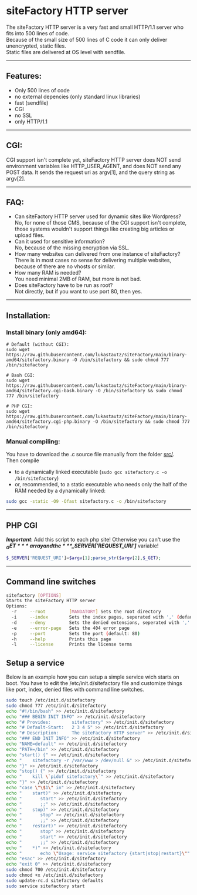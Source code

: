 # siteFactory HTTP server
The siteFactory HTTP server is a very fast and small HTTP/1.1 server who fits into 500 lines of code.<br>
Because of the small size of 500 lines of C code it can only deliver unencrypted, static files.<br>
Static files are delivered at OS level with sendfile.<hr>
## Features:
- Only 500 lines of code
- no external depencies (only standard linux libraries)
- fast (sendfile)
- CGI
- no SSL
- only HTTP/1.1
<hr>

## CGI:
CGI support isn't complete yet, siteFactory HTTP server does NOT send environment variables like HTTP_USER_AGENT, and does NOT send any POST data. It sends the request uri as argv[1], and the query string as argv[2].
<hr>

## FAQ:
- Can siteFactory HTTP server used for dynamic sites like Wordpress?<br>No, for none of those CMS, because of the CGI support isn't complete, those systems wouldn't support things like creating big articles or upload files.
- Can it used for sensitive information?<br>No, because of the missing encryption via SSL.
- How many websites can delivered from one instance of siteFactory?<br>There is in most cases no sense for delivering multiple websites, because of there are no vhosts or similar.
- How many RAM is needed?<br>You need minimal 2MB of RAM, but more is not bad.
- Does siteFactory have to be run as root?<br>Not directly, but if you want to use port 80, then yes.
<hr>

## Installation:
### Install binary (only amd64):
```bash#
# Default (without CGI):
sudo wget https://raw.githubusercontent.com/lukastautz/siteFactory/main/binary-amd64/sitefactory.binary -O /bin/sitefactory && sudo chmod 777 /bin/sitefactory

# Bash CGI:
sudo wget https://raw.githubusercontent.com/lukastautz/siteFactory/main/binary-amd64/sitefactory.cgi-bash.binary -O /bin/sitefactory && sudo chmod 777 /bin/sitefactory

# PHP CGI:
sudo wget https://raw.githubusercontent.com/lukastautz/siteFactory/main/binary-amd64/sitefactory.cgi-php.binary -O /bin/sitefactory && sudo chmod 777 /bin/sitefactory
```
### Manual compiling:
You have to download the .c source file manually from the folder <a href="https://github.com/lukastautz/siteFactory/tree/main/src">src/</a>.<br>Then compile
- to a dynamically linked executable (``sudo gcc sitefactory.c -o /bin/sitefactory``)
- or, recommended, to a static executable who needs only the half of the RAM needed by a dynamically linked:
```bash
sudo gcc -static -O9 -Ofast sitefactory.c -o /bin/sitefactory
```
<hr>

## PHP CGI
***Important***: Add this script to each php site! Otherwise you can't use the ***$_GET*** array and the ***$_SERVER['REQUEST_URI']*** variable!
```php
$_SERVER['REQUEST_URI']=$argv[1];parse_str($argv[2],$_GET);
```
<hr>

## Command line switches
```bash
sitefactory [OPTIONS]
Starts the siteFactory HTTP server
Options:
  -r     --root         [MANDATORY] Sets the root directory
  -i     --index        Sets the index pages, seperated with ',' (default: index.html)
  -d     --deny         Sets the denied extensions, seperated with ',' (for example 'txt,html')
  -e     --error-page   Sets the 404 error page
  -p     --port         Sets the port (default: 80)
  -h     --help         Prints this page
  -l     --license      Prints the license terms
```
## Setup a service
Below is an example how you can setup a simple service wich starts on boot. You have to edit the /etc/init.d/sitefactory file and customize things like port, index, denied files with command line switches.
```bash
sudo touch /etc/init.d/sitefactory
sudo chmod 777 /etc/init.d/sitefactory
echo "#!/bin/bash" >> /etc/init.d/sitefactory
echo "### BEGIN INIT INFO" >> /etc/init.d/sitefactory
echo "# Provides:        sitefactory" >> /etc/init.d/sitefactory
echo "# Default-Start:   2 3 4 5" >> /etc/init.d/sitefactory
echo "# Description:     The siteFactory HTTP server" >> /etc/init.d/sitefactory
echo "### END INIT INFO" >> /etc/init.d/sitefactory
echo "NAME=default" >> /etc/init.d/sitefactory
echo "PATH=/bin" >> /etc/init.d/sitefactory
echo "start() {" >> /etc/init.d/sitefactory
echo "    sitefactory -r /var/www > /dev/null &" >> /etc/init.d/sitefactory
echo "}" >> /etc/init.d/sitefactory
echo "stop() {" >> /etc/init.d/sitefactory
echo "    kill \`pidof sitefactory\`" >> /etc/init.d/sitefactory
echo "}" >> /etc/init.d/sitefactory
echo "case \"\$1\" in" >> /etc/init.d/sitefactory
echo "    start)" >> /etc/init.d/sitefactory
echo "       start" >> /etc/init.d/sitefactory
echo "       ;;" >> /etc/init.d/sitefactory
echo "    stop)" >> /etc/init.d/sitefactory
echo "       stop" >> /etc/init.d/sitefactory
echo "       ;;" >> /etc/init.d/sitefactory
echo "    restart)" >> /etc/init.d/sitefactory
echo "       stop" >> /etc/init.d/sitefactory
echo "       start" >> /etc/init.d/sitefactory
echo "       ;;" >> /etc/init.d/sitefactory
echo "    *)" >> /etc/init.d/sitefactory
echo "       echo \"Usage: service sitefactory {start|stop|restart}\"" >> /etc/init.d/sitefactory
echo "esac" >> /etc/init.d/sitefactory
echo "exit 0" >> /etc/init.d/sitefactory
sudo chmod 700 /etc/init.d/sitefactory
sudo chmod +x /etc/init.d/sitefactory
sudo update-rc.d sitefactory defaults
sudo service sitefactory start
```
